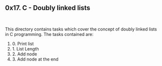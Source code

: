 <h2>0x17. C - Doubly linked lists</h2>
<br>
<p>This directory contains tasks which cover the concept of doubly linked lists in C programming. The tasks contained are: </p>
<ol>
<li>0. Print list</li>
<li>1. List Length</li>
<li>2. Add node</li>
<li>3. Add node at the end</li>
</ol>
